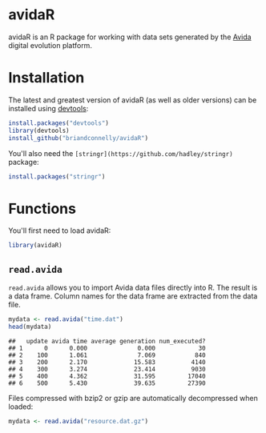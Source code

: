 # avidaR

avidaR is an R package for working with data sets generated by the
[Avida](http://avida.devosoft.org/) digital evolution platform.

# Installation

The latest and greatest version of avidaR (as well as older versions) can be
installed using
[devtools](http://cran.r-project.org/web/packages/devtools/index.html):


```r
install.packages("devtools")
library(devtools)
install_github("briandconnelly/avidaR")
```


You'll also need the `[stringr](https://github.com/hadley/stringr)` package:


```r
install.packages("stringr")
```


# Functions

You'll first need to load avidaR:


```r
library(avidaR)
```


## `read.avida`

`read.avida` allows you to import Avida data files directly into R. The result
is a data frame. Column names for the data frame are extracted from the data
file.


```r
mydata <- read.avida("time.dat")
head(mydata)
```

```
##   update avida time average generation num_executed?
## 1      0      0.000              0.000            30
## 2    100      1.061              7.069           840
## 3    200      2.170             15.583          4140
## 4    300      3.274             23.414          9030
## 5    400      4.362             31.595         17040
## 6    500      5.430             39.635         27390
```


Files compressed with bzip2 or gzip are automatically decompressed when loaded:


```r
mydata <- read.avida("resource.dat.gz")
```

